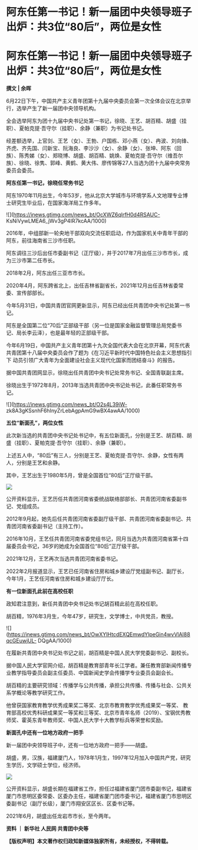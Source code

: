 # 阿东任第一书记！新一届团中央领导班子出炉：共3位“80后”，两位是女性

# 阿东任第一书记！新一届团中央领导班子出炉：共3位“80后”，两位是女性

**撰文 | 余晖**

6月22日下午，中国共产主义青年团第十九届中央委员会第一次全体会议在北京举行，选举产生了新一届团中央领导机构。

全会选举阿东为团十九届中央书记处第一书记，徐晓、王艺、胡百精、胡盛（挂职）、夏帕克提·吾守尔（挂职）、余静（兼职）为书记处书记。

经差额选举，上官剑、王艺（女）、王勃、户国栋、邓小燕（女）、冉波、刘向锋、齐虎、齐先国、闫新宝、阮海良、李沙沙（女）、余静（女）、张坤、阿东（回族）、陈秀娣（女）、郑晓博、胡盛、胡百精、姚焕、夏帕克提·吾守尔（维吾尔族）、徐晓、徐隽、郭峰、黄鹤、黄大伟、廖传锦等27人当选为团十九届中央常务委员会委员。

**阿东任第一书记，徐晓任常务书记**

阿东1970年11月出生，今年53岁，他从北京大学城市与环境学系人文地理专业博士研究生毕业后，在国家海洋局工作多年。

![](https://inews.gtimg.com/news_bt/OcXWZ6qlrfH0d4RSAUC-
KsNiVywLMEA6_jWv3gP4IR7kcAA/1000)

2016年，中组部新一轮央地干部双向交流任职启动，作为国家机关中青年干部的阿东，前往海南省三沙市任职。

阿东调往三沙后出任市委副书记（正厅级），并于2017年7月出任三沙市市长，成为三沙市第二任市长。

2018年2月，阿东出任三亚市市长。

2020年4月，阿东跨省北上，出任吉林省副省长，2021年12月出任吉林省委常委、宣传部部长。

今年5月31日，中国共青团官网更新显示，阿东已经出任共青团中央书记处第一书记。

阿东是全国第二位“70后”正部级干部（另一位是国家金融监督管理总局党委书记、局长李云泽），也是最年轻的正部级干部。

今年6月19日，中国共产主义青年团第十九次全国代表大会在北京开幕，阿东代表共青团第十八届中央委员会作了题为《在习近平新时代中国特色社会主义思想指引下
动员引领广大青年为全面建设社会主义现代化国家而团结奋斗》的报告。

据中国共青团网显示，徐晓出任共青团中央书记处常务书记、全国青联副主席。

徐晓出生于1972年8月，2013年当选共青团中央书记处书记，此番任职常务书记。

![](https://inews.gtimg.com/news_bt/O2s4L39iW-
zk8A3gKSsnhF6hInyZrLebAgpAmG9wBX4awAA/1000)

**五位“新面孔”，两位女性**

此次新当选的共青团中央书记处书记中，有五位新面孔，分别是王艺、胡百精、胡盛（挂职）、夏帕克提·吾守尔（挂职）、余静（兼职）。

上述五人中，“80后”有三人，分别是王艺、夏帕克提·吾守尔、余静，女性有两人，分别是王艺和余静。

其中，王艺出生于1980年5月，曾是全国首位“80后”正厅级干部。

![](https://inews.gtimg.com/news_bt/OQCRcoWhUGpyj5mMuz2GoznxOdfqvsGDbL2ntamfBZC4oAA/1000)

公开资料显示，王艺历任共青团河南省委统战联络部部长、共青团河南省委副书记、党组成员。

2012年9月起，她先后任共青团河南省委副厅级干部、共青团河南省委副书记、共青团河南省委副书记（主持工作）。

2016年10月，王艺任共青团河南省委党组书记，同月当选为共青团河南省第十四届委员会书记，36岁的她成为全国首位“80后”正厅级干部。

2021年12月，王艺再次当选共青团河南省委书记。

2022年2月报道显示，王艺已任河南省住房和城乡建设厅党组副书记、副厅长，今年1月，王艺任河南省住房和城乡建设厅厅长。

**有一位新面孔此前在高校任职**

政知君注意到，新任共青团中央书记处书记胡百精此前在高校任职。

胡百精，1976年3月生，今年47岁，研究生，文学博士，中共党员，教授。

![](https://inews.gtimg.com/news_bt/OwXYIHtcdEXQEmwdYlpeGin4wvVlAI88qcGEuwjUL-
DQgAA/1000)

在履新共青团中央书记处书记之前，胡百精是中国人民大学党委副书记、副校长。

据中国人民大学官网介绍，胡百精是教育部青年长江学者。兼任教育部新闻传播专业教学指导委员会副主任委员、中国新闻史学会传播学专业委员会副会长。

胡百精的主要研究领域：传播学与公共传播，承担公共传播、传播与社会、公共关系学概论等教学研究工作。

他曾获国家教育教学优秀成果奖二等奖、北京市教育教学优秀成果奖一等奖、
教育部高校优秀科研成果奖一等奖和三等奖、北京市青年名师（2019）、宝钢优秀教师奖、霍英东青年教师奖、中国人民大学十大教学标兵等荣誉和奖励。

**新面孔中还有一位地方政府一把手**

新一届团中央领导班子中，还有一位地方政府一把手——胡盛。

胡盛，男，汉族，福建厦门人，1978年1月生，1997年12月加入中国共产党，研究生学历，文学硕士学位，经济师。

![](https://inews.gtimg.com/news_bt/OmiOAHVDPfdrhuCpHVt6RoMEg_YubleZQ4pDI_RWFGEFYAA/1000)

公开资料显示，胡盛长期在福建省工作，担任过福建省厦门团市委副书记，福建省厦门市思明区委常委、区委办主任，福建省厦门团市委书记，福建省厦门市思明区委副书记（副厅长级），厦门市翔安区区长、区委书记等。

2021年6月，胡盛出任龙岩市市长，至今两年。

**资料 ｜ 新华社 人民网 共青团中央等**

**【版权声明】本文著作权归政知新媒体独家所有，未经授权，不得转载。**

